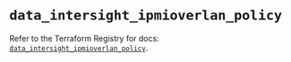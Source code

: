 # `data_intersight_ipmioverlan_policy`

Refer to the Terraform Registry for docs: [`data_intersight_ipmioverlan_policy`](https://registry.terraform.io/providers/ciscodevnet/intersight/1.0.71/docs/data-sources/ipmioverlan_policy).
